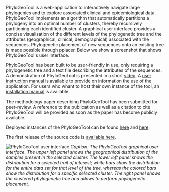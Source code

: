 PhyloGeoTool is a web-application to interactively navigate large phylogenies and to explore associated clinical and epidemiological data. PhyloGeoTool implements an algorithm that automatically partitions a phylogeny into an optimal number of clusters, thereby recursively partitioning each identified cluster. A graphical user interface provides a concise visualisation of the different levels of the phylogenetic tree and the attributes (geographical, clinical, demographical) associated with the sequences. Phylogenetic placement of new sequences onto an existing tree is made possible through pplacer. Below we show a screenshot that shows PhyloGeoTool's user interface.

PhyloGeoTool has been built to be user-friendly in use, only requiring a phylogenetic tree and a text file describing the attributes of the sequences. A demonstration of PhyloGeoTool is presented in a short [video](https://youtu.be/xiYODenyEIQ).  A [user instruction manual](https://github.com/rega-cev/phylogeotool/blob/master/doc/UserManual.pdf) is available to provide on information the use of the application. For users who whant to host their own instance of the tool, an [installation manual](https://github.com/rega-cev/phylogeotool/blob/master/doc/InstallationManual.pdf) is available.  

The methodology paper describing PhyloGeoTool has been submitted for peer-review. A reference to the publication as well as a citation to cite PhyloGeoTool will be provided as soon as the paper has become publicly available.

Deployed instances of the PhyloGeoTool can be found [here](http://phylogeotool.gbiomed.kuleuven.be/euresist/) and [here](http://phylogeotool.gbiomed.kuleuven.be/dengue/).

The first release of the source code is [available here](https://github.com/rega-cev/phylogeotool/releases/tag/1.0.0).

![PhyloGeoTool user interface](https://github.com/rega-cev/phylogeotool/blob/master/phylogeotool.png)
*Caption: The PhyloGeoTool graphical user interface.
The upper left panel shows the geographical distribution of the samples present in the selected cluster. The lower left panel shows the distribution for a selected trait of interest; white bars show the distribution for the entire data set for that level of the tree, whereas the colored bars show the distribution for a specific selected cluster. The right panel shows the clustered phylogenetic tree and allows to perform phylogenetic placement.*

